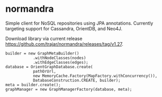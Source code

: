 normandra
=========

Simple client for NoSQL repositories using JPA annotations.  Currently targeting support for Cassandra, OrientDB, and Neo4J.

Download library via current release https://github.com/trajar/normandra/releases/tag/v1.27.

```
builder = new GraphMetaBuilder()
            .withNodeClasses(nodes)
            .withEdgeClasses(edges);
database = OrientGraphDatabase.create(
            pathOrUrl, 
            new MemoryCache.Factory(MapFactory.withConcurrency()),
            DatabaseConstruction.CREATE, builder);
meta = builder.create();
graphManager = new GraphManagerFactory(database, meta);            
```
